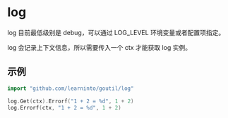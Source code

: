 # log

log 目前最低级别是 debug，可以通过 LOG_LEVEL 环境变量或者配置项指定。

log 会记录上下文信息，所以需要传入一个 ctx 才能获取 log 实例。

## 示例
```go
import "github.com/learninto/goutil/log"

log.Get(ctx).Errorf("1 + 2 = %d", 1 + 2)
log.Errorf(ctx, "1 + 2 = %d", 1 + 2)
```
